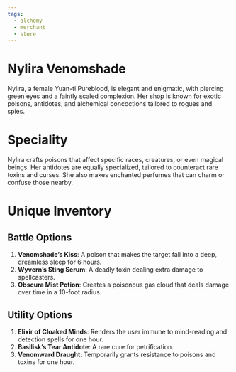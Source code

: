 ```yaml
---
tags:
  - alchemy
  - merchant
  - store
---
```

# Nylira Venomshade
Nylira, a female Yuan-ti Pureblood, is elegant and enigmatic, with piercing green eyes and a faintly scaled complexion. Her shop is known for exotic poisons, antidotes, and alchemical concoctions tailored to rogues and spies.
# Speciality
Nylira crafts poisons that affect specific races, creatures, or even magical beings. Her antidotes are equally specialized, tailored to counteract rare toxins and curses. She also makes enchanted perfumes that can charm or confuse those nearby.
# Unique Inventory
## Battle Options
1. **Venomshade’s Kiss**: A poison that makes the target fall into a deep, dreamless sleep for 6 hours.
2. **Wyvern’s Sting Serum**: A deadly toxin dealing extra damage to spellcasters.
3. **Obscura Mist Potion**: Creates a poisonous gas cloud that deals damage over time in a 10-foot radius.
## Utility Options
1. **Elixir of Cloaked Minds**: Renders the user immune to mind-reading and detection spells for one hour.
2. **Basilisk’s Tear Antidote**: A rare cure for petrification.
3. **Venomward Draught**: Temporarily grants resistance to poisons and toxins for one hour.